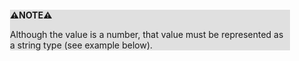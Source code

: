 <div style="margin:2em; background-color: #e0e0e0;">

<strong>⚠️NOTE️️️⚠️</strong>

Although the value is a number, that value must be represented as a string type (see example below).
</div>

